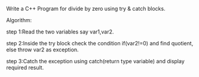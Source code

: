 Write a C++ Program for divide by zero using try & catch blocks.

Algorithm:

step 1:Read the two variables say var1,var2.

step 2:Inside the try block check the condition if(var2!=0) and find quotient, else throw var2 as exception.

step 3:Catch the exception using catch(return type variable) and display required result.

